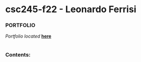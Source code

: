 # csc245-f22 - Leonardo Ferrisi

### PORTFOLIO

*Portfolio located* [**here**](/portfolio.md)

#
### Contents:

